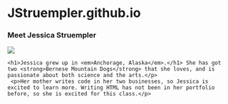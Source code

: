 # JStruempler.github.io

<!DOCTYPE html>
<html lang="en">
  <meta charset="UTF-8">
  <title>Jessica Struempler</title>
  <body>
     <h3>Meet Jessica Struempler</h3>
     <img src="https://scontent-den4-1.xx.fbcdn.net/v/t1.6435-9/69934817_10206282310012168_8046041962521821184_n.jpg?_nc_cat=106&ccb=1-5&_nc_sid=09cbfe&_nc_ohc=u1Zxah20Y54AX9Wwggc&_nc_ht=scontent-den4-1.xx&oh=00_AT9D7yVPgUj-DjEDkbzQlfBqeNkQGhE6B0lDa9HS-4HtlQ&oe=620D4428">
       
    <h1>Jessica grew up in <em>Anchorage, Alaska</em>.</h1> She has got two <strong>Bernese Mountain Dogs</strong> that she loves, and is passionate about both science and the arts.</p> 
     <p>Her mother writes code in her two businesses, so Jessica is excited to learn more. Writing HTML has not been in her portfolio before, so she is excited for this class.</p>
  </body>
</html>
